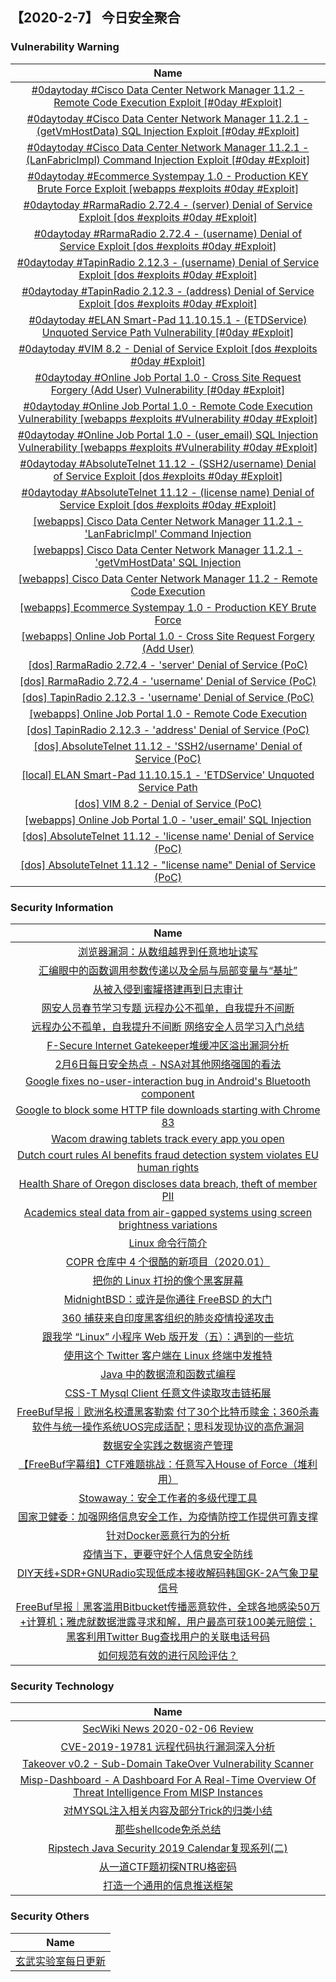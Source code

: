 
 ##   【2020-2-7】 今日安全聚合


###  						       							Vulnerability Warning

|                             Name                             |
| :----------------------------------------------------------: |
|[#0daytoday #Cisco Data Center Network Manager 11.2 - Remote Code Execution Exploit [#0day #Exploit]](http://0day.today/exploits/33919)|
|[#0daytoday #Cisco Data Center Network Manager 11.2.1 - (getVmHostData) SQL Injection Exploit [#0day #Exploit]](http://0day.today/exploits/33920)|
|[#0daytoday #Cisco Data Center Network Manager 11.2.1 - (LanFabricImpl) Command Injection Exploit [#0day #Exploit]](http://0day.today/exploits/33918)|
|[#0daytoday #Ecommerce Systempay 1.0 - Production KEY Brute Force Exploit [webapps #exploits  #0day #Exploit]](http://0day.today/exploits/33917)|
|[#0daytoday #RarmaRadio 2.72.4 - (server) Denial of Service Exploit  [dos #exploits  #0day #Exploit]](http://0day.today/exploits/33914)|
|[#0daytoday #RarmaRadio 2.72.4 - (username) Denial of Service Exploit  [dos #exploits  #0day #Exploit]](http://0day.today/exploits/33916)|
|[#0daytoday #TapinRadio 2.12.3 - (username) Denial of Service Exploit  [dos #exploits  #0day #Exploit]](http://0day.today/exploits/33915)|
|[#0daytoday #TapinRadio 2.12.3 - (address) Denial of Service Exploit  [dos #exploits  #0day #Exploit]](http://0day.today/exploits/33913)|
|[#0daytoday #ELAN Smart-Pad 11.10.15.1 - (ETDService) Unquoted Service Path Vulnerability [#0day #Exploit]](http://0day.today/exploits/33911)|
|[#0daytoday #VIM 8.2 - Denial of Service Exploit  [dos #exploits  #0day #Exploit]](http://0day.today/exploits/33912)|
|[#0daytoday #Online Job Portal 1.0 - Cross Site Request Forgery (Add User) Vulnerability [#0day #Exploit]](http://0day.today/exploits/33910)|
|[#0daytoday #Online Job Portal 1.0 - Remote Code Execution Vulnerability [webapps #exploits #Vulnerability #0day #Exploit]](http://0day.today/exploits/33908)|
|[#0daytoday #Online Job Portal 1.0 - (user_email) SQL Injection Vulnerability [webapps #exploits #Vulnerability #0day #Exploit]](http://0day.today/exploits/33909)|
|[#0daytoday #AbsoluteTelnet 11.12 - (SSH2/username) Denial of Service Exploit [dos #exploits  #0day #Exploit]](http://0day.today/exploits/33907)|
|[#0daytoday #AbsoluteTelnet 11.12 - (license name) Denial of Service Exploit [dos #exploits  #0day #Exploit]](http://0day.today/exploits/33906)|
|[[webapps] Cisco Data Center Network Manager 11.2.1 - 'LanFabricImpl' Command Injection](https://www.exploit-db.com/exploits/48020)|
|[[webapps] Cisco Data Center Network Manager 11.2.1 - 'getVmHostData' SQL Injection](https://www.exploit-db.com/exploits/48019)|
|[[webapps] Cisco Data Center Network Manager 11.2 - Remote Code Execution](https://www.exploit-db.com/exploits/48018)|
|[[webapps] Ecommerce Systempay 1.0 - Production KEY Brute Force](https://www.exploit-db.com/exploits/48017)|
|[[webapps] Online Job Portal 1.0 - Cross Site Request Forgery (Add User)](https://www.exploit-db.com/exploits/48016)|
|[[dos] RarmaRadio 2.72.4 - 'server' Denial of Service (PoC)](https://www.exploit-db.com/exploits/48015)|
|[[dos] RarmaRadio 2.72.4 - 'username' Denial of Service (PoC)](https://www.exploit-db.com/exploits/48014)|
|[[dos] TapinRadio 2.12.3 - 'username' Denial of Service (PoC)](https://www.exploit-db.com/exploits/48013)|
|[[webapps] Online Job Portal 1.0 - Remote Code Execution](https://www.exploit-db.com/exploits/48012)|
|[[dos] TapinRadio 2.12.3 - 'address' Denial of Service (PoC)](https://www.exploit-db.com/exploits/48011)|
|[[dos] AbsoluteTelnet 11.12 - 'SSH2/username' Denial of Service (PoC)](https://www.exploit-db.com/exploits/48010)|
|[[local] ELAN Smart-Pad 11.10.15.1 - 'ETDService' Unquoted Service Path](https://www.exploit-db.com/exploits/48009)|
|[[dos] VIM 8.2 - Denial of Service (PoC)](https://www.exploit-db.com/exploits/48008)|
|[[webapps] Online Job Portal 1.0 - 'user_email' SQL Injection](https://www.exploit-db.com/exploits/48007)|
|[[dos] AbsoluteTelnet 11.12 - 'license name' Denial of Service (PoC)](https://www.exploit-db.com/exploits/48006)|
|[[dos] AbsoluteTelnet 11.12 - "license name" Denial of Service (PoC)](https://www.exploit-db.com/exploits/48005)|

### 						        							Security Information
|                             Name                                    |
| :----------------------------------------------------------: |
|[浏览器漏洞：从数组越界到任意地址读写](https://www.anquanke.com/post/id/197621)|
|[汇编眼中的函数调用参数传递以及全局与局部变量与“基址”](https://www.anquanke.com/post/id/198215)|
|[从被入侵到蜜罐搭建再到日志审计](https://www.anquanke.com/post/id/197662)|
|[网安人员春节学习专题  远程办公不孤单，自我提升不间断](https://www.anquanke.com/post/id/198159)|
|[远程办公不孤单，自我提升不间断  网络安全人员学习入门总结](https://www.anquanke.com/post/id/198141)|
|[F-Secure Internet Gatekeeper堆缓冲区溢出漏洞分析](https://www.anquanke.com/post/id/198033)|
|[2月6日每日安全热点 - NSA对其他网络强国的看法](https://www.anquanke.com/post/id/198186)|
|[Google fixes no-user-interaction bug in Android's Bluetooth component](https://www.zdnet.com/article/google-fixes-no-user-interaction-bug-in-androids-bluetooth-component/#ftag=RSSbaffb68)|
|[Google to block some HTTP file downloads starting with Chrome 83](https://www.zdnet.com/article/google-to-block-some-http-file-downloads-starting-with-chrome-83/#ftag=RSSbaffb68)|
|[Wacom drawing tablets track every app you open](https://www.zdnet.com/article/wacom-drawing-tablets-track-every-app-you-open/#ftag=RSSbaffb68)|
|[Dutch court rules AI benefits fraud detection system violates EU human rights](https://www.zdnet.com/article/dutch-court-rules-ai-benefits-fraud-detection-system-violates-eu-human-rights/#ftag=RSSbaffb68)|
|[Health Share of Oregon discloses data breach, theft of member PII](https://www.zdnet.com/article/health-share-of-oregon-discloses-data-breach-theft-of-member-pii/#ftag=RSSbaffb68)|
|[Academics steal data from air-gapped systems using screen brightness variations](https://www.zdnet.com/article/academics-steal-data-from-air-gapped-systems-using-screen-brightness-variations/#ftag=RSSbaffb68)|
|[Linux 命令行简介](https://linux.cn/article-11864-1.html?utm_source=rss&utm_medium=rss)|
|[COPR 仓库中 4 个很酷的新项目（2020.01）](https://linux.cn/article-11863-1.html?utm_source=rss&utm_medium=rss)|
|[把你的 Linux 打扮的像个黑客屏幕](https://linux.cn/article-11862-1.html?utm_source=rss&utm_medium=rss)|
|[MidnightBSD：或许是你通往 FreeBSD 的大门](https://linux.cn/article-11861-1.html?utm_source=rss&utm_medium=rss)|
|[360 捕获来自印度黑客组织的肺炎疫情投递攻击](https://linux.cn/article-11860-1.html?utm_source=rss&utm_medium=rss)|
|[跟我学 “Linux” 小程序 Web 版开发（五）：遇到的一些坑](https://linux.cn/article-11859-1.html?utm_source=rss&utm_medium=rss)|
|[使用这个 Twitter 客户端在 Linux 终端中发推特](https://linux.cn/article-11858-1.html?utm_source=rss&utm_medium=rss)|
|[Java 中的数据流和函数式编程](https://linux.cn/article-11857-1.html?utm_source=rss&utm_medium=rss)|
|[CSS-T  Mysql Client 任意文件读取攻击链拓展](https://www.freebuf.com/vuls/225420.html)|
|[FreeBuf早报｜欧洲名校遭黑客勒索 付了30个比特币赎金；360杀毒软件与统一操作系统UOS完成适配；思科发现协议的高危漏洞](https://www.freebuf.com/news/226593.html)|
|[数据安全实践之数据资产管理](https://www.freebuf.com/articles/database/225431.html)|
|[【FreeBuf字幕组】CTF难题挑战：任意写入House of Force（堆利用）](https://www.freebuf.com/video/220109.html)|
|[Stowaway：安全工作者的多级代理工具](https://www.freebuf.com/sectool/225862.html)|
|[国家卫健委：加强网络信息安全工作，为疫情防控工作提供可靠支撑](https://www.freebuf.com/news/226543.html)|
|[针对Docker恶意行为的分析](https://www.freebuf.com/articles/network/226210.html)|
|[疫情当下，更要守好个人信息安全防线](https://www.freebuf.com/articles/neopoints/226427.html)|
|[DIY天线+SDR+GNURadio实现低成本接收解码韩国GK-2A气象卫星信号](https://www.freebuf.com/geek/226035.html)|
|[FreeBuf早报｜黑客滥用Bitbucket传播恶意软件，全球各地感染50万+计算机；雅虎就数据泄露寻求和解，用户最高可获100美元赔偿；黑客利用Twitter Bug查找用户的关联电话号码](https://www.freebuf.com/news/226470.html)|
|[如何规范有效的进行风险评估？](https://www.freebuf.com/articles/security-management/224380.html)|

### 						        							Security  Technology
|                             Name                                    |
| :----------------------------------------------------------: |
|[SecWiki News 2020-02-06 Review](http://www.sec-wiki.com/?2020-02-06)|
|[CVE-2019-19781 远程代码执行漏洞深入分析](https://paper.seebug.org/1117/)|
|[Takeover v0.2 - Sub-Domain TakeOver Vulnerability Scanner](http://www.kitploit.com/2020/02/takeover-v02-sub-domain-takeover.html)|
|[Misp-Dashboard - A Dashboard For A Real-Time Overview Of Threat Intelligence From MISP Instances](http://www.kitploit.com/2020/02/misp-dashboard-dashboard-for-real-time.html)|
|[对MYSQL注入相关内容及部分Trick的归类小结](http://xz.aliyun.com/t/7169)|
|[那些shellcode免杀总结](http://xz.aliyun.com/t/7170)|
|[Ripstech Java Security 2019 Calendar复现系列(二)](http://xz.aliyun.com/t/7162)|
|[从一道CTF题初探NTRU格密码](http://xz.aliyun.com/t/7163)|
|[打造一个通用的信息推送框架](http://xz.aliyun.com/t/7165)|

### 						        							Security  Others
|                             Name                                    |
| :----------------------------------------------------------: |
|[玄武实验室每日更新](https://weibo.com/p/1006065582522936/wenzhang?from=page_100606_profile&wvr=6&mod=wenzhangmore)|

